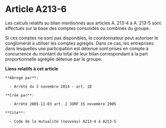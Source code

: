 # Article A213-6

Les calculs relatifs au bilan mentionnés aux articles A. 213-4 à A. 213-5 sont effectués sur la base des comptes consolidés
ou combinés du groupe.

Si ces comptes ne sont pas disponibles, le coordonnateur peut autoriser le conglomérat à utiliser les comptes agrégés. Dans
ce cas, les entreprises dans lesquelles une participation est détenue sont prises en compte à concurrence du montant du total
de leur bilan correspondant à la part proportionnelle agrégée détenue par le groupe.

**Liens relatifs à cet article**

	**Abrogé par**:

	  - Arrêté du 3 novembre 2014 - art. 18

	**Créé par**:

	  - Arrêté 2005-11-03 art. 2 JORF 15 novembre 2005

	**Cite**:

	  - Code de la mutualité (nouveau) A213-4 à A213-5
